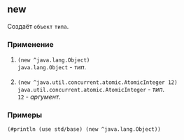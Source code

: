 ## new
Создаёт `объект` `типа`.

### Применение

1. `(new ^java.lang.Object)`<br>
`java.lang.Object` - _тип_.<br><br>
2. `(new ^java.util.concurrent.atomic.AtomicInteger 12)`<br>
`java.util.concurrent.atomic.AtomicInteger` - _тип_.<br>
`12` - _аргумент_.

### Примеры

```pihta
(#println (use std/base) (new ^java.lang.Object))
```